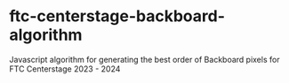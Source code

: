 # ftc-centerstage-backboard-algorithm

Javascript algorithm for generating the best order of Backboard pixels for FTC Centerstage 2023 - 2024
